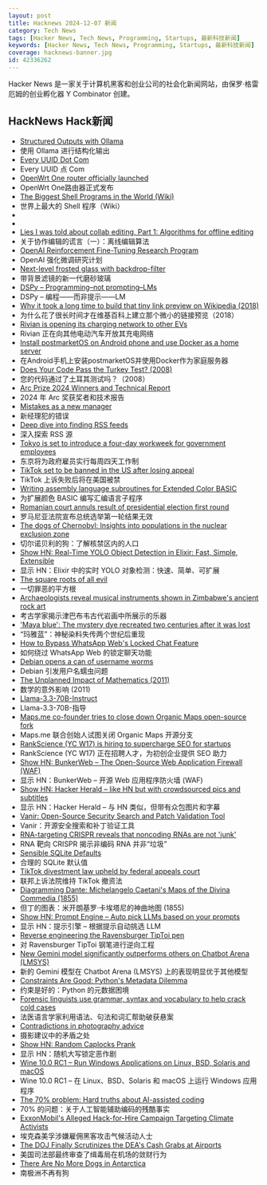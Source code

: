 ```yaml
---
layout: post
title: Hacknews 2024-12-07 新闻
category: Tech News
tags: [Hacker News, Tech News, Programming, Startups, 最新科技新闻]
keywords: [Hacker News, Tech News, Programming, Startups, 最新科技新闻]
coverage: hacknews-banner.jpg
id: 42336262
---
```


Hacker News 是一家关于计算机黑客和创业公司的社会化新闻网站，由保罗·格雷厄姆的创业孵化器 Y Combinator 创建。

## HackNews Hack新闻

- [Structured Outputs with Ollama](https://ollama.com/blog/structured-outputs)
- 使用 Ollama 进行结构化输出
- [Every UUID Dot Com](https://everyuuid.com/)
- Every UUID 点 Com
- [OpenWrt One router officially launched](https://openwrt.org/#openwrt_one_router_officially_launched)
- OpenWrt One路由器正式发布
- [The Biggest Shell Programs in the World (Wiki)](https://github.com/oils-for-unix/oils/wiki/The-Biggest-Shell-Programs-in-the-World)
- 世界上最大的 Shell 程序（Wiki）
- [<dialog>: The Dialog Element](https://developer.mozilla.org/en-US/docs/Web/HTML/Element/dialog)
- <dialog>：对话框元素
- [Lies I was told about collab editing, Part 1: Algorithms for offline editing](https://www.moment.dev/blog/lies-i-was-told-pt-1)
- 关于协作编辑的谎言（一）：离线编辑算法
- [OpenAI Reinforcement Fine-Tuning Research Program](https://openai.com/form/rft-research-program/)
- OpenAI 强化微调研究计划
- [Next-level frosted glass with backdrop-filter](https://www.joshwcomeau.com/css/backdrop-filter/)
- 带背景滤镜的新一代磨砂玻璃
- [DSPy – Programming–not prompting–LMs](https://dspy.ai/)
- DSPy – 编程——而非提示——LM
- [Why it took a long time to build that tiny link preview on Wikipedia (2018)](https://medium.com/freely-sharing-the-sum-of-all-knowledge/why-it-took-a-long-time-to-build-that-tiny-link-preview-on-wikipedia-d5bd734df8fe)
- 为什么花了很长时间才在维基百科上建立那个微小的链接预览（2018）
- [Rivian is opening its charging network to other EVs](https://www.thedrive.com/news/rivian-is-opening-its-charger-network-to-other-evs)
- Rivian 正在向其他电动汽车开放其充电网络
- [Install postmarketOS on Android phone and use Docker as a home server](https://crackoverflow.com/docs/system_administration/containerization/install-docker-natively-on-android-phone-and-use-it-as-a-home-server/)
- 在Android手机上安装postmarketOS并使用Docker作为家庭服务器
- [Does Your Code Pass the Turkey Test? (2008)](http://www.moserware.com/2008/02/does-your-code-pass-turkey-test.html)
- 您的代码通过了土耳其测试吗？（2008）
- [Arc Prize 2024 Winners and Technical Report](https://arcprize.org/2024-results)
- 2024 年 Arc 奖获奖者和技术报告
- [Mistakes as a new manager](https://terriblesoftware.org/2024/12/04/the-6-mistakes-youre-going-to-make-as-a-new-manager/)
- 新经理犯的错误
- [Deep dive into finding RSS feeds](https://lighthouseapp.io/blog/deep-dive-finding-rss-feeds)
- 深入探索 RSS 源
- [Tokyo is set to introduce a four-day workweek for government employees](https://www.cnn.com/2024/12/06/asia/tokyo-government-4-day-workweek-intl-hnk/index.html)
- 东京将为政府雇员实行每周四天工作制
- [TikTok set to be banned in the US after losing appeal](https://www.bbc.com/news/articles/c2ldnq5095xo)
- TikTok 上诉失败后将在美国被禁
- [Writing assembly language subroutines for Extended Color BASIC](https://boston.conman.org/2024/11/26.3)
- 为扩展颜色 BASIC 编写汇编语言子程序
- [Romanian court annuls result of presidential election first round](https://www.bbc.com/news/articles/cn4x2epppego)
- 罗马尼亚法院宣布总统选举第一轮结果无效
- [The dogs of Chernobyl: Insights into populations in the nuclear exclusion zone](https://www.science.org/doi/10.1126/sciadv.ade2537)
- 切尔诺贝利的狗：了解核禁区内的人口
- [Show HN: Real-Time YOLO Object Detection in Elixir: Fast, Simple, Extensible](https://github.com/poeticoding/yolo_elixir)
- 显示 HN：Elixir 中的实时 YOLO 对象检测：快速、简单、可扩展
- [The square roots of all evil](https://neilmadden.blog/2024/12/03/the-square-roots-of-all-evil/)
- 一切罪恶的平方根
- [Archaeologists reveal musical instruments shown in Zimbabwe's ancient rock art](https://phys.org/news/2024-11-archaeologists-reveal-musical-instruments-depicted.html)
- 考古学家揭示津巴布韦古代岩画中所展示的乐器
- ['Maya blue': The mystery dye recreated two centuries after it was lost](https://www.aljazeera.com/features/2024/12/1/maya-blue-the-mystery-dye-recreated-two-centuries-after-it-was-lost)
- “玛雅蓝”：神秘染料失传两个世纪后重现
- [How to Bypass WhatsApp Web's Locked Chat Feature](https://lcat.dev/post.php?id=3cf8e1b9-e5e3-4a6d-af27-12720c5b2d54)
- 如何绕过 WhatsApp Web 的锁定聊天功能
- [Debian opens a can of username worms](https://lwn.net/SubscriberLink/1000485/670ef0045e5e8a3e/)
- Debian 引发用户名蠕虫问题
- [The Unplanned Impact of Mathematics (2011)](https://www.nature.com/articles/475166a)
- 数学的意外影响 (2011)
- [Llama-3.3-70B-Instruct](https://huggingface.co/meta-llama/Llama-3.3-70B-Instruct)
- Llama-3.3-70B-指导
- [Maps.me co-founder tries to close down Organic Maps open-source fork](https://github.com/orgs/organicmaps/discussions/9837)
- Maps.me 联合创始人试图关闭 Organic Maps 开源分支
- [RankScience (YC W17) is hiring to supercharge SEO for startups](https://remotejobs.org/companies/rankscience-remote-jobs)
- RankScience (YC W17) 正在招聘人才，为初创企业提供 SEO 助力
- [Show HN: BunkerWeb – The Open-Source Web Application Firewall (WAF)](https://github.com/bunkerity/bunkerweb)
- 显示 HN：BunkerWeb – 开源 Web 应用程序防火墙 (WAF)
- [Show HN: Hacker Herald – like HN but with crowdsourced pics and subtitles](https://hackerherald.com/)
- 显示 HN：Hacker Herald – 与 HN 类似，但带有众包图片和字幕
- [Vanir: Open-Source Security Search and Patch Validation Tool](https://security.googleblog.com/2024/12/announcing-launch-of-vanir-open-source.html)
- Vanir：开源安全搜索和补丁验证工具
- [RNA-targeting CRISPR reveals that noncoding RNAs are not 'junk'](https://phys.org/news/2024-11-rna-crispr-reveals-hundreds-noncoding.html)
- RNA 靶向 CRISPR 揭示非编码 RNA 并非“垃圾”
- [Sensible SQLite Defaults](https://briandouglas.ie/sqlite-defaults/)
- 合理的 SQLite 默认值
- [TikTok divestment law upheld by federal appeals court](https://www.cnbc.com/2024/12/06/tiktok-divestment-law-upheld-by-federal-appeals-court.html)
- 联邦上诉法院维持 TikTok 撤资法
- [Diagramming Dante: Michelangelo Caetani's Maps of the Divina Commedia (1855)](https://publicdomainreview.org/collection/michelangelo-caetani-maps-of-the-divina-commedia/)
- 但丁的图表：米开朗基罗·卡埃塔尼的神曲地图 (1855)
- [Show HN: Prompt Engine – Auto pick LLMs based on your prompts](https://jigsawstack.com/blog/jigsawstack-mixture-of-agents-moa-outperform-any-single-llm-and-reduce-cost-with-prompt-engine)
- 显示 HN：提示引擎 – 根据提示自动挑选 LLM
- [Reverse engineering the Ravensburger TipToi pen](https://github.com/entropia/tip-toi-reveng)
- 对 Ravensburger TipToi 钢笔进行逆向工程
- [New Gemini model significantly outperforms others on Chatbot Arena (LMSYS)](https://lmarena.ai/)
- 新的 Gemini 模型在 Chatbot Arena (LMSYS) 上的表现明显优于其他模型
- [Constraints Are Good: Python's Metadata Dilemma](https://lucumr.pocoo.org/2024/11/26/python-packaging-metadata/)
- 约束是好的：Python 的元数据困境
- [Forensic linguists use grammar, syntax and vocabulary to help crack cold cases](https://www.thedial.world/articles/news/issue-22/forensic-linguists-solve-crimes)
- 法医语言学家利用语法、句法和词汇帮助破获悬案
- [Contradictions in photography advice](https://medium.com/@shacker/photography-contradictions-0566b7fce9fc)
- 摄影建议中的矛盾之处
- [Show HN: Random Caplocks Prank](https://github.com/teamcoltra/gorandomcaps)
- 显示 HN：随机大写锁定恶作剧
- [Wine 10.0 RC1 – Run Windows Applications on Linux, BSD, Solaris and macOS](https://gitlab.winehq.org/wine/wine/-/releases/wine-10.0-rc1)
- Wine 10.0 RC1 – 在 Linux、BSD、Solaris 和 macOS 上运行 Windows 应用程序
- [The 70% problem: Hard truths about AI-assisted coding](https://addyo.substack.com/p/the-70-problem-hard-truths-about)
- 70% 的问题：关于人工智能辅助编码的残酷事实
- [ExxonMobil's Alleged Hack-for-Hire Campaign Targeting Climate Activists](https://www.vulnu.com/p/inside-exxonmobils-alleged-hack-for-hire-campaign-targeting-climate-activists)
- 埃克森美孚涉嫌雇佣黑客攻击气候活动人士
- [The DOJ Finally Scrutinizes the DEA's Cash Grabs at Airports](https://www.techdirt.com/2024/12/06/the-doj-finally-decides-theres-something-wrong-with-the-deas-cash-grabs-at-airports/)
- 美国司法部最终审查了缉毒局在机场的敛财行为
- [There Are No More Dogs in Antarctica](https://www.chrisdobo.com/there-are-no-more-dogs-in-antarctica.html)
- 南极洲不再有狗


